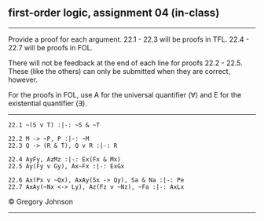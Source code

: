 ## first-order logic, assignment 04 (in-class)

---

Provide a proof for each argument. 22.1 - 22.3 will be proofs in TFL. 22.4 - 22.7 will be proofs in FOL.

There will not be feedback at the end of each line for proofs 22.2 - 22.5. These (like the others) can only be submitted when they are correct, however.

For the proofs in FOL, use A for the universal quantifier (&forall;) and E for the existential quantifier (&exist;).

---

~~~{.ProofChecker .JohnsonSL options="fonts tabindent render" guides="fitch" points="18" late-credit="12"}
22.1 ~(S v T) :|-: ~S & ~T
~~~

~~~{.ProofChecker .JohnsonSL options="fonts tabindent render" feedback="none" guides="fitch" points="12" late-credit="8"}
22.2 M -> ~P, P :|-: ~M 
22.3 Q -> (R & T), Q v R :|-: R
~~~

~~~{.ProofChecker .ForallxQLPlus options="fonts tabindent render" feedback="none" guides="fitch" points="12" late-credit="8"}
22.4 AyFy, AzMz :|-: Ex(Fx & Mx)
22.5 Ay(Fy v Gy), Ax~Fx :|-: ExGx
~~~

~~~{.ProofChecker .ForallxQLPlus options="fonts tabindent render" guides="fitch" points="18" late-credit="12"}
22.6 Ax(Px v ~Qx), AxAy(Sx -> Qy), Sa & Na :|-: Pe
22.7 AxAy(~Nx <-> Ly), Az(Fz v ~Nz), ~Fa :|-: AxLx
~~~

<p>&copy; <script>document.write(new Date().getFullYear())</script> Gregory Johnson</p>
 
---